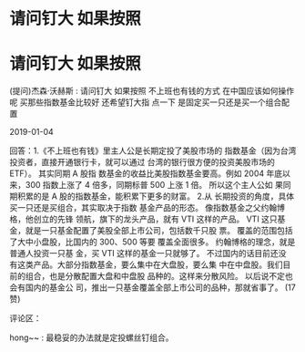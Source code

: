 # 请问钉大 如果按照

# 请问钉大 如果按照

(提问)杰森·沃赫斯 : 请问钉大 如果按照 不上班也有钱的方式 在中国应该如何操作呢 买那些指数基金比较好 还希望钉大指 点一下 是固定买一只还是买一个组合配置

2019-01-04

回答：1.《不上班也有钱》里主人公是长期定投了美股市场的 指数基金（因为台湾投资者，直接开通银行卡，就可以通过 台湾的银行很方便的投资美股市场的 ETF）。 其实同期 A 股指 数基金的收益比美股指数基金要高。例如 2004 年底以来，300 指数上涨了 4 倍多，同期标普 500 上涨 1 倍。 所以这个主人公如 果同期积累的是 A 股的指数基金，能积累下更多的财富。 2.从 长期投资的角度，具体买一只还是买组合，其实取决于指数 基金产品的形态。 像指数基金之父约翰博格，他创立的先锋 领航，旗下的龙头产品，就有 VTI 这样的产品。 VTI 这只基 金，就是一只基金配置了美股全部上市公司，包括数千只股 票。 覆盖的范围包括了大中小盘股，比国内的 300、500 等要 覆盖全面很多。 约翰博格的理念，就是普通人投资一只基 金，买 VTI 这样的基金一只就够了。 不过国内的话目前还没 有这类产品。大部分指数基金，要么集中在大盘股，要么集 中在中盘股。我们目前的组合，也是分散配置大盘和中盘股 品种的。这样来分散风险。 以后说不定也会有国内的基金公 司，推出一只基金覆盖全部上市公司的品种，那就省事了。 (17 赞)

评论区：

hong~~ : 最稳妥的办法就是定投螺丝钉组合。